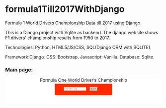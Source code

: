 # formula1Till2017WithDjango
Formula 1 World Drivers Championship Data till 2017 using Django.

This is a Django project with Sqlite as backend.
The django website shows F1 drivers' championship results from 1950 to 2017.

Technologies: Python, HTML5/JS/CSS, SQL(Django ORM with SQLITE).

Framework:Django.
CSS: Bootstrap.
Javascript: Vanilla.
Database: Sqlite.

<h3>Main page:</h3>
<img src="https://github.com/venkatsgithub1/formula1Till2017WithDjango/blob/master/images_md/site_main_page.png"/>
